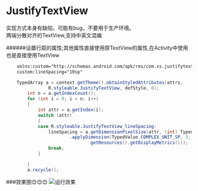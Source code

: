 JustifyTextView
===============
  实现方式本身有缺陷，可能有bug，不要用于生产环境。<br/>
  两端分散对齐的TextView,支持中英文混编

######设置行距的属性;其他属性直接使用原TextView的属性,在Activity中使用也是直接使用TextView
```xml
    xmlns:custom="http://schemas.android.com/apk/res/com.xs.justifytextview"
    custom:lineSpacing="10sp"
```
```java
    TypedArray a = context.getTheme().obtainStyledAttributes(attrs,
				R.styleable.JustifyTextView, defStyle, 0);
		int n = a.getIndexCount();
		for (int i = 0; i < n; i++)
		{
			int attr = a.getIndex(i);
			switch (attr)
			{
			case R.styleable.JustifyTextView_lineSpacing:
				lineSpacing = a.getDimensionPixelSize(attr, (int) TypedValue
						.applyDimension(TypedValue.COMPLEX_UNIT_SP, 3,
								getResources().getDisplayMetrics()));
				break;
			}

		}
		a.recycle();
```
###效果图:blush::blush::blush:
![运行效果](https://github.com/xsingHu/JustifyTextView/blob/master/images/justifytextView.png)  
